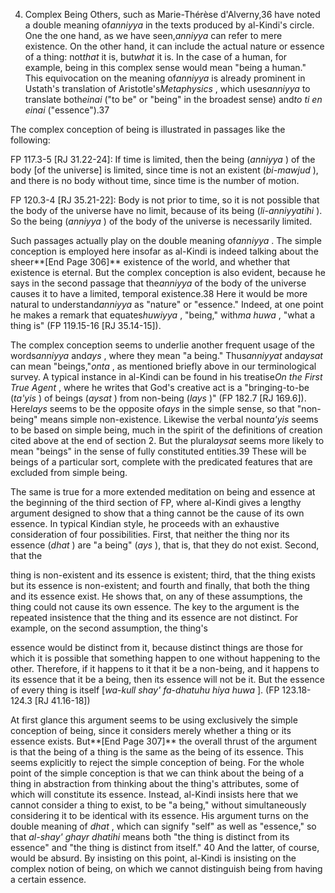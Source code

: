 


4. Complex Being
Others, such as Marie-Thérèse d'Alverny,36 have noted a double meaning
of*anniyya* in the texts produced by al-Kindi's circle. One the one
hand, as we have seen,*anniyya* can refer to mere existence. On the
other hand, it can include the actual nature or essence of a thing:
not*that* it is, but*what* it is. In the case of a human, for example,
being in this complex sense would mean "being a human." This
equivocation on the meaning of*anniyya* is already prominent in Ustath's
translation of Aristotle's*Metaphysics* , which uses*anniyya* to
translate both*einai* ("to be" or "being" in the broadest sense) and*to
ti* *en einai* ("essence").37

The complex conception of being is illustrated in passages like the
following:

FP 117.3-5 [RJ 31.22-24]: If time is limited, then the being (*anniyya*
) of the body [of the universe] is limited, since time is not an
existent (*bi-mawjud* ), and there is no body without time, since time
is the number of motion.

FP 120.3-4 [RJ 35.21-22]: Body is not prior to time, so it is not
possible that the body of the universe have no limit, because of its
being (*li-anniyyatihi* ). So the being (*anniyya* ) of the body of the
universe is necessarily limited.

Such passages actually play on the double meaning of*anniyya* . The
simple conception is employed here insofar as al-Kindi is indeed talking
about the sheer**[End Page 306]** existence of the world, and whether
that existence is eternal. But the complex conception is also evident,
because he says in the second passage that the*anniyya* of the body of
the universe causes it to have a limited, temporal existence.38 Here it
would be more natural to understand*anniyya* as "nature" or "essence."
Indeed, at one point he makes a remark that equates*huwiyya* , "being,"
with*ma huwa* , "what a thing is" (FP 119.15-16 [RJ 35.14-15]).

The complex conception seems to underlie another frequent usage of the
words*anniyya* and*ays* , where they mean "a being." Thus*anniyyat*
and*aysat* can mean "beings,"*onta* , as mentioned briefly above in our
terminological survey. A typical instance in al-Kindi can be found in
his treatise*On the First True Agent* , where he writes that God's
creative act is a "bringing-to-be (*ta'yis* ) of beings (*aysat* ) from
non-being (*lays* )" (FP 182.7 [RJ 169.6]). Here*lays* seems to be the
opposite of*ays* in the simple sense, so that "non-being" means simple
non-existence. Likewise the verbal noun*ta'yis* seems to be based on
simple being, much in the spirit of the definitions of creation cited
above at the end of section 2. But the plural*aysat* seems more likely
to mean "beings" in the sense of fully constituted entities.39 These
will be beings of a particular sort, complete with the predicated
features that are excluded from simple being.

The same is true for a more extended meditation on being and essence at
the beginning of the third section of FP, where al-Kindi gives a lengthy
argument designed to show that a thing cannot be the cause of its own
essence. In typical Kindian style, he proceeds with an exhaustive
consideration of four possibilities. First, that neither the thing nor
its essence (*dhat* ) are "a being" (*ays* ), that is, that they do not
exist. Second, that the

thing is non-existent and its essence is existent; third, that the thing
exists but its essence is non-existent; and fourth and finally, that
both the thing and its essence exist. He shows that, on any of these
assumptions, the thing could not cause its own essence. The key to the
argument is the repeated insistence that the thing and its essence are
not distinct. For example, on the second assumption, the thing's

essence would be distinct from it, because distinct things are those for
which it is possible that something happen to one without happening to
the other. Therefore, if it happens to it that it be a non-being, and it
happens to its essence that it be a being, then its essence will not be
it. But the essence of every thing is itself [*wa-kull shay' fa-dhatuhu
hiya huwa* ]. (FP 123.18-124.3 [RJ 41.16-18])

At first glance this argument seems to be using exclusively the simple
conception of being, since it considers merely whether a thing or its
essence exists. But**[End Page 307]** the overall thrust of the argument
is that the being of a thing is the same as the being of its essence.
This seems explicitly to reject the simple conception of being. For the
whole point of the simple conception is that we can think about the
being of a thing in abstraction from thinking about the thing's
attributes, some of which will constitute its essence. Instead, al-Kindi
insists here that we cannot consider a thing to exist, to be "a being,"
without simultaneously considering it to be identical with its essence.
His argument turns on the double meaning of *dhat* , which can signify
"self" as well as "essence," so that *al-shay' ghayr dhatihi* means both
"the thing is distinct from its essence" and "the thing is distinct from
itself." 40 And the latter, of course, would be absurd. By insisting on
this point, al-Kindi is insisting on the complex notion of being, on
which we cannot distinguish being from having a certain essence.


